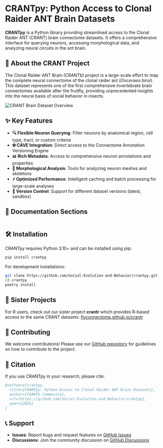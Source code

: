 # CRANTpy: Python Access to Clonal Raider ANT Brain Datasets

**CRANTpy** is a Python library providing streamlined access to the Clonal Raider ANT (CRANT) brain connectome datasets. It offers a comprehensive interface for querying neurons, accessing morphological data, and analyzing neural circuits in the ant brain.

## 🧠 About the CRANT Project

The Clonal Raider ANT Brain (CRANTb) project is a large-scale effort to map the complete neural connectome of the clonal raider ant (*Ooceraea biroi*). This dataset represents one of the first comprehensive invertebrate brain connectomes available after the fruitfly, providing unprecedented insights into the neural basis of social behavior in insects.

![CRANT Brain Dataset Overview](crant.png)

## ✨ Key Features

- **🔍 Flexible Neuron Querying**: Filter neurons by anatomical region, cell type, tract, or custom criteria
- **🌐 CAVE Integration**: Direct access to the Connectome Annotation Versioning Engine
- **📊 Rich Metadata**: Access to comprehensive neuron annotations and properties
- **🧮 Morphological Analysis**: Tools for analyzing neuron meshes and skeletons
- **⚡ Optimized Performance**: Intelligent caching and batch processing for large-scale analyses
- **🔄 Version Control**: Support for different dataset versions (latest, sandbox)


## 📖 Documentation Sections

```{tableofcontents}
```

## 🛠️ Installation

CRANTpy requires Python 3.10+ and can be installed using pip:

```bash
pip install crantpy
```

For development installations:

```bash
git clone https://github.com/Social-Evolution-and-Behavior/crantpy.git
cd crantpy
poetry install
```

## 🔗 Sister Projects

For R users, check out our sister project **crantr** which provides R-based access to the same CRANT datasets: [flyconnectome.github.io/crantr](https://flyconnectome.github.io/crantr/)

## 🤝 Contributing

We welcome contributions! Please see our [GitHub repository](https://github.com/Social-Evolution-and-Behavior/crantpy) for guidelines on how to contribute to the project.

## 📄 Citation

If you use CRANTpy in your research, please cite:

```bibtex
@software{crantpy,
  title={CRANTpy: Python Access to Clonal Raider ANT Brain Datasets},
  author={CRANTb Community},
  url={https://github.com/Social-Evolution-and-Behavior/crantpy},
  year={2025}
}
```

## 📞 Support

- **Issues**: Report bugs and request features on [GitHub Issues](https://github.com/Social-Evolution-and-Behavior/crantpy/issues)
- **Discussions**: Join the community discussion on [GitHub Discussions](https://github.com/Social-Evolution-and-Behavior/crantpy/discussions)
